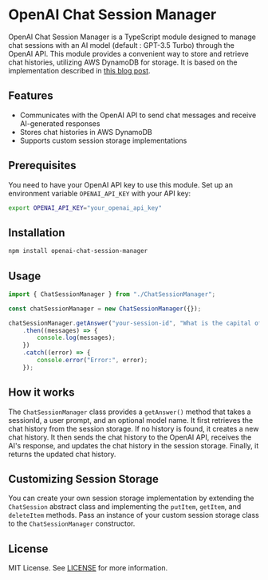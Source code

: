 # OpenAI Chat Session Manager

OpenAI Chat Session Manager is a TypeScript module designed to manage chat sessions with an AI model (default : GPT-3.5 Turbo) through the OpenAI API. This module provides a convenient way to store and retrieve chat histories, utilizing AWS DynamoDB for storage. It is based on the implementation described in [this blog post](https://tobelinuxer.tistory.com/70).

## Features

- Communicates with the OpenAI API to send chat messages and receive AI-generated responses
- Stores chat histories in AWS DynamoDB
- Supports custom session storage implementations

## Prerequisites

You need to have your OpenAI API key to use this module. Set up an environment variable `OPENAI_API_KEY` with your API key:

```bash
export OPENAI_API_KEY="your_openai_api_key"
```

## Installation

```bash
npm install openai-chat-session-manager
```

## Usage

```typescript
import { ChatSessionManager } from "./ChatSessionManager";

const chatSessionManager = new ChatSessionManager({});

chatSessionManager.getAnswer("your-session-id", "What is the capital of France?")
    .then((messages) => {
        console.log(messages);
    })
    .catch((error) => {
        console.error("Error:", error);
    });
```

## How it works

The `ChatSessionManager` class provides a `getAnswer()` method that takes a sessionId, a user prompt, and an optional model name. It first retrieves the chat history from the session storage. If no history is found, it creates a new chat history. It then sends the chat history to the OpenAI API, receives the AI's response, and updates the chat history in the session storage. Finally, it returns the updated chat history.

## Customizing Session Storage

You can create your own session storage implementation by extending the `ChatSession` abstract class and implementing the `putItem`, `getItem`, and `deleteItem` methods. Pass an instance of your custom session storage class to the `ChatSessionManager` constructor.

## License

MIT License. See [LICENSE](./LICENSE) for more information.
